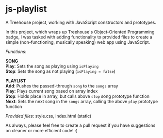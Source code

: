 # js-playlist
A Treehouse project, working with JavaScript constructors and prototypes.

In this project, which wraps up Treehouse's Object-Oriented Programming badge, I was tasked with adding functionality to provided files to create a simple (non-functioning, musically speaking) web app using JavaScript.

*Functions*:

**SONG**<br>
**Play**: Sets the song as playing using ```isPlaying```<br>
**Stop**: Sets the song as not playing (```isPlaying = false```)

**PLAYLIST**<br>
**Add**: Pushes the passed-through ```song``` to the ```songs``` array<br>
**Play**: Plays current song based on array index<br>
**Stop**: Holds place in array, but calls above ```stop``` song prototype function<br>
**Next**: Sets the next song in the ```songs``` array, calling the above ```play``` prototype function

*Provided files*: style.css, index.html (static)

As always, please feel free to create a pull request if you have suggestions on cleaner or more efficient code! :)
